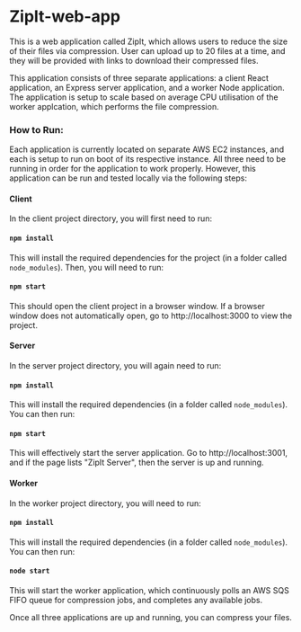 # ZipIt-web-app

This is a web application called ZipIt, which allows users to reduce the size of their files via compression. User can upload up to 20 files at a time, and they will be provided with links to download their compressed files.

This application consists of three separate applications: a client React application, an Express server application, and a worker Node application. The application is setup to scale based on average CPU utilisation of the worker applcation, which performs the file compression.

### How to Run:

Each application is currently located on separate AWS EC2 instances, and each is setup to run on boot of its respective instance. All three need to be running in order for the application to work properly. However, this application can be run and tested locally via the following steps:

#### Client

In the client project directory, you will first need to run:

#### `npm install`

This will install the required dependencies for the project (in a folder called `node_modules`). Then, you will need to run:

#### `npm start`

This should open the client project in a browser window. If a browser window does not automatically open, go to http://localhost:3000 to view the project.

#### Server

In the server project directory, you will again need to run:

#### `npm install`

This will install the required dependencies (in a folder called `node_modules`). You can then run:

#### `npm start`

This will effectively start the server application. Go to http://localhost:3001, and if the page lists "ZipIt Server", then the server is up and running.

#### Worker

In the worker project directory, you will need to run:

#### `npm install`

This will install the required dependencies (in a folder called `node_modules`). You can then run:

#### `node start`

This will start the worker application, which continuously polls an AWS SQS FIFO queue for compression jobs, and completes any available jobs.

Once all three applications are up and running, you can compress your files.
